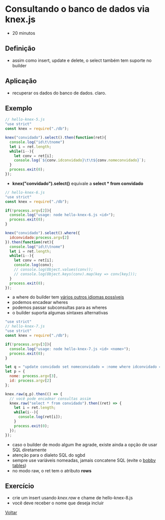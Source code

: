 # Consultando o banco de dados via knex.js

- 20 minutos

## Definição

- assim como insert, update e delete, o select também tem suporte no builder

## Aplicação

- recuperar os dados do banco de dados. claro.

## Exemplo

```javascript
// hello-knex-5.js
"use strict"
const knex = require("./db");

knex("convidado").select().then(function(ret){
  console.log("id\t\tnome")
  let i = ret.length;
  while(i--){
    let conv = ret[i];
    console.log(`${conv.idconvidado}\t\t${conv.nomeconvidado}`);
  }
  process.exit(0);
});
```

- **knex("convidado").select()** equivale a **select * from convidado**

```javascript
// hello-knex-6.js
"use strict"
const knex = require("./db");

if(!process.argv[2]){
  console.log("usage: node hello-knex-6.js <id>");
  process.exit(0);
}

knex("convidado").select().where({
  idconvidado:process.argv[2]
}).then(function(ret){
  console.log("id\t\tnome")
  let i = ret.length;
  while(i--){
    let conv = ret[i];
    console.log(conv);
    // console.log(Object.values(conv));
    // console.log(Object.keys(conv).map(key => conv[key]));
  }
  process.exit(0);
});
```

- a where do builder tem [vários outros idiomas possíveis](http://knexjs.org/#Builder-wheres)
- podemos encadear wheres
- podemos passar subconsultas para as wheres
- o builder suporta algumas sintaxes alternativas

```javascript
"use strict"
// hello-knex-7.js
"use strict"
const knex = require("./db");

if(!process.argv[3]){
  console.log("usage: node hello-knex-7.js <id> <nome>");
  process.exit(0);
}

let q = "update convidado set nomeconvidado = :nome where idconvidado = :id";
let p = {
  nome: process.argv[3],
  id: process.argv[2]
};

knex.raw(q,p).then(() => {
  // você pode encadear consultas assim
  knex.raw("select * from convidado").then((ret) => {
    let i = ret.length;
    while(i--){
      console.log(ret[i]);
    }
    process.exit(0);
  });
});
```

- caso o builder de modo algum lhe agrade, existe ainda a opção de usar SQL diretamente
- atenção para o dialeto SQL do sgbd
- sempre use variáveis nomeadas, jamais concatene SQL (evite o [bobby tables](https://xkcd.com/327/))
- no modo raw, o ret tem o atributo **rows**

## Exercício

- crie um insert usando *knex.raw* e chame de hello-knex-8.js
- você deve receber o nome que deseja incluir

[Voltar](../README.md)
